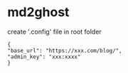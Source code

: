 # md2ghost

create '.config' file in root folder
```
{
"base_url": "https://xxx.com/blog/",
"admin_key": "xxx:xxxx"
}
```
